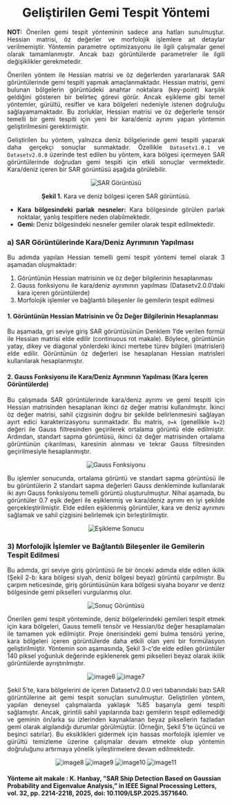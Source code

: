<h1 align="center">Geliştirilen Gemi Tespit Yöntemi</h1>

<p align="justify">
<strong>NOT:</strong> Önerilen gemi tespit yönteminin sadece ana hatları sunulmuştur. Hessian matrisi, öz değerler
ve morfolojik işlemlere ait detaylar verilmemiştir. Yöntemin parametre optimizasyonu ile ilgili çalışmalar genel olarak tamamlanmıştır. Ancak bazı görüntülerde parametreler ile ilgili değişiklikler gerekmetedir. 
</p>

<p align="justify">
Önerilen yöntem ile Hessian matrisi ve öz değerlerden yararlanarak SAR görüntülerinde gemi tespiti yapmak
amaçlanmaktadır. Hessian matrisi, gemi bulunan bölgelerin görüntüdeki anahtar noktalara (key-point) karşılık
geldiğini gösteren bir belirteç görevi görür. Ancak eşikleme gibi temel yöntemler, gürültü, resifler ve kara
bölgeleri nedeniyle istenen doğruluğu sağlayamamaktadır. Bu zorluklar, Hessian matrisi ve öz değerlerle tensör
temelli bir gemi tespiti için yeni bir kara/deniz ayrımı yapan yöntemin geliştirilmesini gerektirmiştir.
</p>

<p align="justify">
Geliştirilen bu yöntem, yalnızca deniz bölgelerinde gemi tespiti yaparak daha gerçekçi sonuçlar sunmaktadır.
Özellikle <code>Datasetv1.0.1</code> ve <code>Datasetv2.0.0</code> üzerinde test edilen bu yöntem, kara bölgesi
içermeyen SAR görüntülerinde doğrudan gemi tespiti için etkili sonuçlar vermektedir. Kara/deniz içeren bir SAR
görüntüsü aşağıda görülebilir.
</p>

<p align="center">
  <img src="https://github.com/user-attachments/assets/2d95257f-2377-4e30-a9c4-19b34c6ded29" alt="SAR Görüntüsü">
</p>

<p align="center"><strong>Şekil 1.</strong> Kara ve deniz bölgesi içeren SAR görüntüsü.</p>

<ul align="justify">
  <li><strong>Kara bölgesindeki parlak nesneler:</strong> Kara bölgesinde görülen parlak noktalar, yanlış tespitlere neden olabilmektedir.</li>
  <li><strong>Gemi:</strong> Deniz bölgesindeki nesneler gemiler olarak tespit edilmektedir.</li>
</ul>

<h3>a) SAR Görüntülerinde Kara/Deniz Ayrımının Yapılması</h3>

<p align="justify">
Bu adımda yapılan Hessian temelli gemi tespit yöntemi temel olarak 3 aşamadan oluşmaktadır:
</p>

<ol align="justify">
  <li>Görüntünün Hessian matrisinin ve öz değer bilgilerinin hesaplanması</li>
  <li>Gauss fonksiyonu ile kara/deniz ayrımının yapılması (Datasetv2.0.0’daki kara içeren görüntülerde)</li>
  <li>Morfolojik işlemler ve bağlantılı bileşenler ile gemilerin tespit edilmesi</li>
</ol>

<h4>1. Görüntünün Hessian Matrisinin ve Öz Değer Bilgilerinin Hesaplanması</h4>
<p align="justify">
Bu aşamada, gri seviye giriş SAR görüntüsünün Denklem 1’de verilen formül ile Hessian matrisi elde edilir
(continuous rot makale). Böylece, görüntünün yatay, dikey ve diagonal yönlerdeki ikinci mertebe türev bilgileri
(matrisleri) elde edilir. Görüntünün öz değerleri ise hesaplanan Hessian matrisleri kullanılarak hesaplanmıştır.
</p>

<h4>2. Gauss Fonksiyonu ile Kara/Deniz Ayrımının Yapılması (Kara İçeren Görüntülerde)</h4>
<p align="justify">
Bu çalışmada SAR görüntülerinde kara/deniz ayrımı ve gemi tespiti için Hessian matrisinden hesaplanan ikinci öz
değer matrisi kullanılmıştır. İkinci öz değer matrisi, sahil çizgisinin doğru bir şekilde belirlenmesini
sağlayan ayırt edici karakterizasyonu sunmaktadır. Bu matris, <code>σ=k</code> (genellikle <code>k=2</code>)
değeri ile Gauss filtresinden geçirilerek ortalama görüntü elde edilmiştir. Ardından, standart sapma görüntüsü,
ikinci öz değer matrisinden ortalama görüntünün çıkarılması, karesinin alınması ve tekrar Gauss filtresinden
geçirilmesiyle hesaplanmıştır.
</p>

<p align="center">
  <img src="https://github.com/user-attachments/assets/1aa9f29a-4686-40e3-a3fd-b92d9c591ab2" alt="Gauss Fonksiyonu">
</p>

<p align="justify">
Bu işlemler sonucunda, ortalama görüntü ve standart sapma görüntüsü ile bu görüntülerin 2 standart sapma
değerleri Gauss denkleminde kullanılarak iki ayrı Gauss fonksiyonu temelli görüntü oluşturulmuştur. Nihai
aşamada, bu görüntüler 0.7 eşik değeri ile eşiklenmiş ve kara/deniz ayrımı en iyi şekilde gerçekleştirilmiştir.
Elde edilen eşiklenmiş görüntüler, kara ve deniz ayrımını sağlamak ve sahil çizgisini belirlemek için
birleştirilmiştir.
</p>

<p align="center">
  <img src="https://github.com/user-attachments/assets/384ad8d6-676f-439c-8435-70d39e4675d0" alt="Eşikleme Sonucu">
</p>

<h3>3) Morfolojik İşlemler ve Bağlantılı Bileşenler ile Gemilerin Tespit Edilmesi</h3>
<p align="justify">
Bu adımda, gri seviye giriş görüntüsü ile bir önceki adımda elde edilen ikilik (Şekil 2-b: kara bölgesi siyah,
deniz bölgesi beyaz) görüntü çarpılmıştır. Bu çarpım neticesinde, giriş görüntüsünün kara bölgesi siyaha
boyanır ve deniz bölgesinde gemi pikselleri vurgulanmış olur.
</p>

<p align="center">
  <img src="https://github.com/user-attachments/assets/63a087db-0a1b-43ac-9baa-4801c78640e9" alt="Sonuç Görüntüsü">
</p>

<p align="justify">
Önerilen gemi tespit yönteminde, deniz bölgelerindeki gemileri tespit etmek için kara bölgeleri, Gauss temelli tensör ve Hessian/öz değer hesaplamaları ile tamamen yok edilmiştir. Proje önerisindeki gemi bulma tensörü yerine, kara bölgeleri içeren görüntülerde daha etkili olan yeni bir formülasyon geliştirilmiştir. Yöntemin son aşamasında, Şekil 3-c'de elde edilen görüntüler 140 piksel yoğunluk değerinde eşiklenerek gemi pikselleri beyaz olarak ikilik görüntülerde ayrıştırılmıştır.
</p>

<p align="center">
  <img src="https://github.com/user-attachments/assets/ba8ad206-ac2f-4ab4-8517-76adbaae98aa" alt="image6">
  <img src="https://github.com/user-attachments/assets/4f9ce398-7c4a-4490-8fc0-0bd4f95cdae8" alt="image7">
</p>

<p align="justify">
Şekil 5’te, kara bölgelerini de içeren Datasetv2.0.0 veri tabanındaki bazı SAR görüntülerine ait gemi tespit sonuçları sunulmuştur. Geliştirilen yöntem, yapılan deneysel çalışmalarda yaklaşık %85 başarıyla gemi tespiti sağlamıştır. Ancak, girintili sahil yapılarında bazı gemilerin tespit edilemediği ve geminin ön/arka su izlerinden kaynaklanan beyaz piksellerin fazladan gemi olarak algılandığı durumlar görülmüştür. (Örneğin, Şekil 5’te üçüncü ve beşinci satırlar). Bu eksiklikleri gidermek için hassas morfolojik işlemler ve gürültü temizleme üzerine çalışmalar devam etmekte olup yöntemin doğruluğunu artırmaya yönelik iyileştirmelere devam edilmektedir.
</p>


<p align="center">
  <img src="https://github.com/user-attachments/assets/87dd9f05-a552-4ba4-b530-76e135e0f122" alt="image8">
  <img src="https://github.com/user-attachments/assets/e0f52918-4583-4ce1-8225-0a961b788481" alt="image9">
  <img src="https://github.com/user-attachments/assets/a9bc9290-12ef-4132-bbd8-d94f15214d9c" alt="image10">
  <img src="https://github.com/user-attachments/assets/8aa16f3e-d657-4ffc-a56b-050f73738ba2" alt="image11">
</p>
<p align="justify">
<h4>Yönteme ait makale : K. Hanbay, "SAR Ship Detection Based on Gaussian Probability and Eigenvalue Analysis," in IEEE Signal Processing Letters, vol. 32, pp. 2214-2218, 2025, doi: 10.1109/LSP.2025.3571640.</h4>

</p>
<p align="center">
</p>
